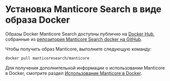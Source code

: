 # Установка Manticore Search в виде образа Docker

Образы Docker Manticore Search доступны публично на [Docker Hub](https://hub.docker.com/r/manticoresearch/manticore/), собранные из [репозитория Manticore Search docker на GitHub](https://github.com/manticoresoftware/docker).

Чтобы получить образ Manticore, выполните следующую команду:

```bash
docker pull manticoresearch/manticore
```

Для получения дополнительной информации о использовании Manticore в Docker, смотрите раздел [Использование Manticore в Docker](../Starting_the_server/Docker.md).

<!-- proofread -->
